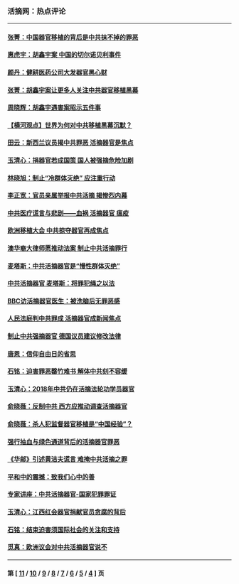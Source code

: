 ### 活摘网：热点评论
---
#### [张菁：中国器官移植的背后是中共抹不掉的罪恶](../../pages/nf5879/n13974977.md?08240430) 
#### [惠虎宇：胡鑫宇案 中国的切尔诺贝利事件](../../pages/nf5879/n13942916.md?08240430) 
#### [颜丹：健耕医药公司大发器官黑心财](../../pages/nf5879/n13940134.md?08240430) 
#### [张菁：胡鑫宇案让更多人关注中共器官移植黑幕](../../pages/nf5879/n13929073.md?08240430) 
#### [周晓辉：胡鑫宇遇害案昭示五件事](../../pages/nf5879/n13921870.md?08240430) 
#### [【横河观点】世界为何对中共移植黑幕沉默？](../../pages/nf5879/n13244249.md?08240430) 
#### [田云：新西兰议员揭中共罪恶 活摘器官是焦点](../../pages/nf5879/n13070629.md?08240430) 
#### [玉清心：捐器官若成国策 国人被强摘危险加剧](../../pages/nf5879/n12802713.md?08240430) 
#### [林晓旭：制止“冷群体灭绝” 应注重行动](../../pages/nf5879/n12779736.md?08240430) 
#### [李正宽：官员亲属举报中共活摘 揭惨烈内幕](../../pages/nf5879/n12684490.md?08240430) 
#### [中共医疗谎言与悲剧——血祸 活摘器官 瘟疫](../../pages/nf5879/n12372103.md?08240430) 
#### [欧洲移植大会 中共掠夺器官再成焦点](../../pages/nf5879/n11538883.md?08240430) 
#### [澳华裔大律师愿推动法案 制止中共活摘罪行](../../pages/nf5879/n11377039.md?08240430) 
#### [麦塔斯：中共活摘器官是“慢性群体灭绝”](../../pages/nf5879/n11350529.md?08240430) 
#### [中共活摘器官 麦塔斯：将罪犯绳之以法](../../pages/nf5879/n11347973.md?08240430) 
#### [BBC访活摘器官医生：被洗脑后无罪恶感](../../pages/nf5879/n11335935.md?08240430) 
#### [人民法庭判中共罪成 活摘器官成新闻焦点](../../pages/nf5879/n11331578.md?08240430) 
#### [制止中共强摘器官 德国议员建议修改法律](../../pages/nf5879/n11249451.md?08240430) 
#### [唐恩：信仰自由日的省思](../../pages/nf5879/n11003525.md?08240430) 
#### [石铭：迫害罪恶罄竹难书  解体中共刻不容缓](../../pages/nf5879/n10942855.md?08240430) 
#### [玉清心：2018年中共仍在活摘法轮功学员器官](../../pages/nf5879/n10914646.md?08240430) 
#### [俞晓薇：反制中共 西方应推动调查活摘器官](../../pages/nf5879/n10794671.md?08240430) 
#### [俞晓薇：杀人犯监督器官移植是“中国经验”？](../../pages/nf5879/n10466427.md?08240430) 
#### [强行抽血与绿色通道背后的活摘器官罪恶](../../pages/nf5879/n10004708.md?08240430) 
#### [《华邮》引述黄洁夫谎言 难掩中共活摘之罪](../../pages/nf5879/n9642309.md?08240430) 
#### [平和中的震撼：致我们心中的善](../../pages/nf5879/n9021123.md?08240430) 
#### [专家讲座：中共活摘器官-国家犯罪罪证](../../pages/nf5879/n8828153.md?08240430) 
#### [玉清心：江西红会器官捐献官员贪腐的背后](../../pages/nf5879/n8522122.md?08240430) 
#### [石铭：结束迫害须国际社会的关注和支持](../../pages/nf5879/n8443497.md?08240430) 
#### [觅真：欧洲议会对中共活摘器官说不](../../pages/nf5879/n8337486.md?08240430) 

---
#### 第 [ [11](./11.md?08240430) / [10](./10.md?08240430) / [9](./9.md?08240430) / [8](./8.md?08240430) / [7](./7.md?08240430) / [6](./6.md?08240430) / [5](./5.md?08240430) / [4](./4.md?08240430) ] 页
